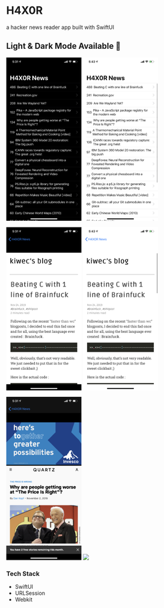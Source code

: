 # H4X0R 
a hacker news reader app built with SwiftUI


## Light & Dark Mode Available 📲
<img src="images/IMG_0652.PNG" width="200"/>              <img src="images/IMG_0655.PNG" width="200"/>

<img src="images/IMG_0653.PNG" width="200"/>              <img src="images/IMG_0656.PNG" width="200"/>

<img src="images/IMG_0654.PNG" width="200"/>              <img src="images/IMG_0657.PNG" width="200"/>

### Tech Stack

- SwiftUI
- URLSession
- Webkit
